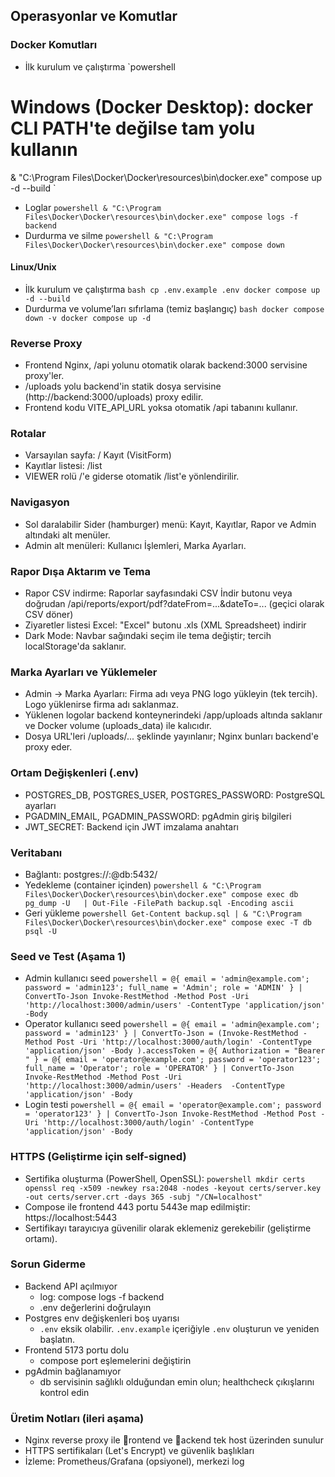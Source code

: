﻿## Operasyonlar ve Komutlar

### Docker Komutları
- İlk kurulum ve çalıştırma
`powershell
# Windows (Docker Desktop): docker CLI PATH'te değilse tam yolu kullanın
& "C:\Program Files\Docker\Docker\resources\bin\docker.exe" compose up -d --build
`
- Loglar
`powershell
& "C:\Program Files\Docker\Docker\resources\bin\docker.exe" compose logs -f backend
`
- Durdurma ve silme
`powershell
& "C:\Program Files\Docker\Docker\resources\bin\docker.exe" compose down
`

#### Linux/Unix
- İlk kurulum ve çalıştırma
`bash
cp .env.example .env
docker compose up -d --build
`
- Durdurma ve volume’ları sıfırlama (temiz başlangıç)
`bash
docker compose down -v
docker compose up -d
`

### Reverse Proxy
- Frontend Nginx, /api yolunu otomatik olarak backend:3000 servisine proxy'ler.
- /uploads yolu backend'in statik dosya servisine (http://backend:3000/uploads) proxy edilir.
- Frontend kodu VITE_API_URL yoksa otomatik /api tabanını kullanır.

### Rotalar
- Varsayılan sayfa: /  Kayıt (VisitForm)
- Kayıtlar listesi: /list
- VIEWER rolü /'e giderse otomatik /list'e yönlendirilir.

### Navigasyon
- Sol daralabilir Sider (hamburger) menü: Kayıt, Kayıtlar, Rapor ve Admin altındaki alt menüler.
- Admin alt menüleri: Kullanıcı İşlemleri, Marka Ayarları.

### Rapor Dışa Aktarım ve Tema
- Rapor CSV indirme: Raporlar sayfasındaki CSV İndir butonu veya doğrudan /api/reports/export/pdf?dateFrom=...&dateTo=... (geçici olarak CSV döner)
- Ziyaretler listesi Excel: "Excel" butonu .xls (XML Spreadsheet) indirir
- Dark Mode: Navbar sağındaki seçim ile tema değiştir; tercih localStorage'da saklanır.

### Marka Ayarları ve Yüklemeler
- Admin → Marka Ayarları: Firma adı veya PNG logo yükleyin (tek tercih). Logo yüklenirse firma adı saklanmaz.
- Yüklenen logolar backend konteynerindeki /app/uploads altında saklanır ve Docker volume (uploads_data) ile kalıcıdır.
- Dosya URL'leri /uploads/... şeklinde yayınlanır; Nginx bunları backend'e proxy eder.

### Ortam Değişkenleri (.env)
- POSTGRES_DB, POSTGRES_USER, POSTGRES_PASSWORD: PostgreSQL ayarları
- PGADMIN_EMAIL, PGADMIN_PASSWORD: pgAdmin giriş bilgileri
- JWT_SECRET: Backend için JWT imzalama anahtarı

### Veritabanı
- Bağlantı: postgres://:@db:5432/
- Yedekleme (container içinden)
`powershell
& "C:\Program Files\Docker\Docker\resources\bin\docker.exe" compose exec db pg_dump -U   | Out-File -FilePath backup.sql -Encoding ascii
`
- Geri yükleme
`powershell
Get-Content backup.sql | & "C:\Program Files\Docker\Docker\resources\bin\docker.exe" compose exec -T db psql -U  
`

### Seed ve Test (Aşama 1)
- Admin kullanıcı seed
`powershell
 = @{ email = 'admin@example.com'; password = 'admin123'; full_name = 'Admin'; role = 'ADMIN' } | ConvertTo-Json
Invoke-RestMethod -Method Post -Uri 'http://localhost:3000/admin/users' -ContentType 'application/json' -Body 
`
- Operator kullanıcı seed
`powershell
 = @{ email = 'admin@example.com'; password = 'admin123' } | ConvertTo-Json
 = (Invoke-RestMethod -Method Post -Uri 'http://localhost:3000/auth/login' -ContentType 'application/json' -Body ).accessToken
 = @{ Authorization = "Bearer " }
 = @{ email = 'operator@example.com'; password = 'operator123'; full_name = 'Operator'; role = 'OPERATOR' } | ConvertTo-Json
Invoke-RestMethod -Method Post -Uri 'http://localhost:3000/admin/users' -Headers  -ContentType 'application/json' -Body 
`
- Login testi
`powershell
 = @{ email = 'operator@example.com'; password = 'operator123' } | ConvertTo-Json
Invoke-RestMethod -Method Post -Uri 'http://localhost:3000/auth/login' -ContentType 'application/json' -Body 
`

### HTTPS (Geliştirme için self-signed)
- Sertifika oluşturma (PowerShell, OpenSSL):
`powershell
mkdir certs
openssl req -x509 -newkey rsa:2048 -nodes -keyout certs/server.key -out certs/server.crt -days 365 -subj "/CN=localhost"
`
- Compose ile frontend 443 portu 5443e map edilmiştir: https://localhost:5443
- Sertifikayı tarayıcıya güvenilir olarak eklemeniz gerekebilir (geliştirme ortamı).

### Sorun Giderme
- Backend API açılmıyor
  - log: compose logs -f backend
  - .env değerlerini doğrulayın
- Postgres env değişkenleri boş uyarısı
  - `.env` eksik olabilir. `.env.example` içeriğiyle `.env` oluşturun ve yeniden başlatın.
- Frontend 5173 portu dolu
  - compose port eşlemelerini değiştirin
- pgAdmin bağlanamıyor
  - db servisinin sağlıklı olduğundan emin olun; healthcheck çıkışlarını kontrol edin

### Üretim Notları (ileri aşama)
- Nginx reverse proxy ile rontend ve ackend tek host üzerinden sunulur
- HTTPS sertifikaları (Let's Encrypt) ve güvenlik başlıkları
- İzleme: Prometheus/Grafana (opsiyonel), merkezi log
